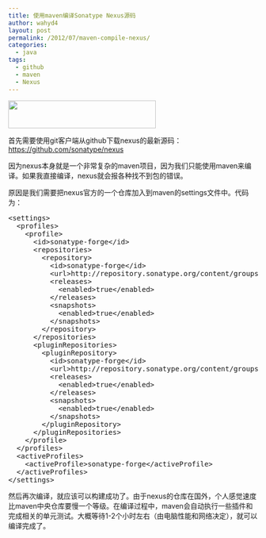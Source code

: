 ```yaml
---
title: 使用maven编译Sonatype Nexus源码
author: wahyd4
layout: post
permalink: /2012/07/maven-compile-nexus/
categories:
  - java
tags:
  - github
  - maven
  - Nexus
---
```

[<img class="alignnone size-full wp-image-2044" title="dsf" src="/images/2012/07/dsf.png" alt="" width="298" height="56" />][1]

首先需要使用git客户端从github下载nexus的最新源码：<https://github.com/sonatype/nexus>

因为nexus本身就是一个非常复杂的maven项目，因为我们只能使用maven来编译。如果我直接编译，nexus就会报各种找不到包的错误。

原因是我们需要把nexus官方的一个仓库加入到maven的settings文件中。代码为：

<pre class="brush: xml; title: ; notranslate" title="">&lt;settings&gt;
  &lt;profiles&gt;
    &lt;profile&gt;
      &lt;id&gt;sonatype-forge&lt;/id&gt;
      &lt;repositories&gt;
        &lt;repository&gt;
          &lt;id&gt;sonatype-forge&lt;/id&gt;
          &lt;url&gt;http://repository.sonatype.org/content/groups/forge/&lt;/url&gt;
          &lt;releases&gt;
            &lt;enabled&gt;true&lt;/enabled&gt;
          &lt;/releases&gt;
          &lt;snapshots&gt;
            &lt;enabled&gt;true&lt;/enabled&gt;
          &lt;/snapshots&gt;
        &lt;/repository&gt;
      &lt;/repositories&gt;
      &lt;pluginRepositories&gt;
        &lt;pluginRepository&gt;
          &lt;id&gt;sonatype-forge&lt;/id&gt;
          &lt;url&gt;http://repository.sonatype.org/content/groups/forge/&lt;/url&gt;
          &lt;releases&gt;
            &lt;enabled&gt;true&lt;/enabled&gt;
          &lt;/releases&gt;
          &lt;snapshots&gt;
            &lt;enabled&gt;true&lt;/enabled&gt;
          &lt;/snapshots&gt;
        &lt;/pluginRepository&gt;
      &lt;/pluginRepositories&gt;
    &lt;/profile&gt;
  &lt;/profiles&gt;
  &lt;activeProfiles&gt;
    &lt;activeProfile&gt;sonatype-forge&lt;/activeProfile&gt;
  &lt;/activeProfiles&gt;
&lt;/settings&gt;
</pre>

然后再次编译，就应该可以构建成功了。由于nexus的仓库在国外，个人感觉速度比maven中央仓库要慢一个等级。在编译过程中，maven会自动执行一些插件和完成相关的单元测试。大概等待1-2个小时左右（由电脑性能和网络决定），就可以编译完成了。

 [1]: /images/2012/07/dsf.png